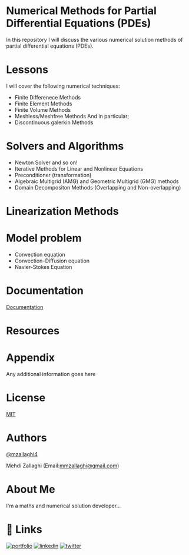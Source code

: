 # Numerical Methods for Partial Differential Equations (PDEs)

In this repository I will discuss the various numerical solution methods of partial differential equations (PDEs).



# Lessons 

I will cover the following numerical techniques:
- Finite Differenece Methods
- Finite Element Methods
- Finite Volume Methods
- Meshless/Meshfree Methods
And in particular;
- Discontinuous galerkin Methods

# Solvers and Algorithms
- Newton Solver and so on!
- Iterative Methods for Linear and Nonlinear Equations
- Preconditioner (transformation)
- Algebraic Multigrid (AMG) and Geometric Multigrid (GMG) methods 
- Domain Decompositon Methods (Overlapping and Non-overlapping)

#  Linearization Methods

# Model problem
- Convection equation
- Convection–Diffusion equation
- Navier-Stokes Equation

# Documentation

[Documentation](https://linktodocumentation)


# Resources


# Appendix

Any additional information goes here



# License

[MIT](https://choosealicense.com/licenses/mit/)

# Authors

[@mzallaghi4](https://www.github.com/mzallaghi4)

Mehdi Zallaghi (Email:mmzallaghi@gmail.com)


#  About Me
I'm a maths and numerical solution developer...


# 🔗 Links
[![portfolio](https://img.shields.io/badge/my_portfolio-000?style=for-the-badge&logo=ko-fi&logoColor=white)](https://mzallaghi4.github.io/)
[![linkedin](https://img.shields.io/badge/linkedin-0A66C2?style=for-the-badge&logo=linkedin&logoColor=white)](https://www.linkedin.com/in/mehdizallaghi/)
[![twitter](https://img.shields.io/badge/twitter-1DA1F2?style=for-the-badge&logo=twitter&logoColor=white)](https://twitter.com/mehdizallaghi)

